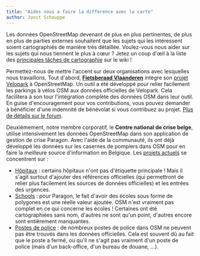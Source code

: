 ```yaml
---
title: "Aides nous a faire la difference avec la carte"
author: Joost Schouppe
---
```



Les données OpenStreetMap devenant de plus en plus pertinentes, de plus en plus de parties externes souhaitent que les sujets qui les intéressent soient cartographiés de manière très détaillée. Voulez-vous nous aider sur les sujets qui nous tiennent le plus à cœur ? Jetez un coup d'œil à la liste des [principales tâches de cartographie](https://wiki.openstreetmap.org/wiki/WikiProject_Belgium/top_mapping_tasks) sur le wiki !

Permettez-nous de mettre l'accent sur deux organisations avec lesquelles nous travaillons.
Tout d'abord, **[Fietsberaad Vlaanderen](https://fietsberaad.be/)** intègre son [projet Velopark](https://www.velopark.be/) à OpenStreetMap. Un outil a été développé pour relier facilement les parkings à vélos OSM aux données officielles de Velopark. Cela facilitera à son tour l'intégration complète des données OSM dans leur outil. En guise d'encouragement pour vos contributions, vous pouvez demander à bénéficier d'une indemnité de bénévolat si vous contribuez au projet. [Plus de détails sur le forum](https://community.openstreetmap.org/t/mapping-of-bicycle-parkings-collaboration-with-fietsberaad-vlaanderen/116182).

Deuxièmement, notre membre corporatif, le **Centre national de crise belge**, utilise intensivement les données OpenStreetMap dans son application de gestion de crise Paragon. Avec l'aide de la communauté, ils ont déjà développé les données sur les casernes de pompiers dans OSM pour en faire la meilleure source d'information en Belgique. Les [projets actuels](https://maproulette.org/browse/projects/54664) se concentrent sur :

* [Hôpitaux](https://community.openstreetmap.org/t/hospital-mapping-feedback-on-how-to-map-emergency-wards-and-official-numbers/118588) : certains hôpitaux n'ont pas d'étiquette principale ! Mais il s'agit surtout d'ajouter des références officielles (qui permettront de relier plus facilement les sources de données officielles) et les entrées des urgences.
* [Schools](https://community.openstreetmap.org/t/597-belgian-schools-have-no-name/116699) : pour Paragon, le fait d'avoir des écoles sous forme de polygones est une réelle valeur ajoutée. OSM n'est vraiment pas complet en ce qui concerne les écoles ! Certaines ont été cartographiées sans nom, d'autres ne sont qu'un point, d'autres encore sont entièrement manquantes.
* [Postes de police](https://maproulette.org/browse/challenges/48864) : de nombreux postes de police dans OSM ne peuvent pas être trouvés dans les données officielles. Cela est souvent dû au fait que le poste a fermé, ou qu'il ne s'agit pas vraiment d'un poste de police (mais d'un back-office, d'un bureau de douane, ...).
